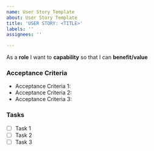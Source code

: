 ```yaml
---
name: User Story Template
about: User Story Template
title: 'USER STORY: <TITLE>'
labels: ''
assignees: ''

---
```


As a **role** I want to **capability** so that I can **benefit/value**

### Acceptance Criteria

- Acceptance Criteria 1:
- Acceptance Criteria 2:
- Acceptance Criteria 3:

### Tasks

- [ ] Task 1
- [ ] Task 2
- [ ] Task 3
